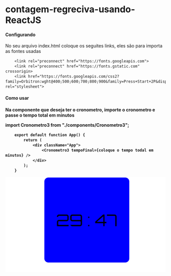 # contagem-regreciva-usando-ReactJS

<h4>Configurando</h4>
<p>No seu arquivo index.html coloque os seguites links, eles são para importa as fontes usadas</p>
<p>
        
        
        <link rel="preconnect" href="https://fonts.googleapis.com">
        <link rel="preconnect" href="https://fonts.gstatic.com" crossorigin>
        <link href="https://fonts.googleapis.com/css2?family=Orbitron:wght@400;500;600;700;800;900&family=Press+Start+2P&display=swap" rel="stylesheet">
</p>

<h4>Como usar<h4>

<p>Na componente que deseja ter o cronometro, importe o cronometro e passe o tempo total em minutos
</p>
<p>
        import Cronometro3 from "./components/Cronometro3";

        export default function App() {
            return (
                <div className="App">
                    <Cronometro3 tempoFinal={coloque o tempo todal em minutos} />
                </div>
            );
        }
</p>
        
<img src="./img/1.png">
